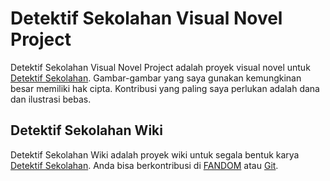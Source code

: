 # Detektif Sekolahan Visual Novel Project
Detektif Sekolahan Visual Novel Project adalah proyek visual novel untuk [Detektif Sekolahan](https://mnafisalmukhdi1.github.io/works/detektif-sekolahan.html).
Gambar-gambar yang saya gunakan kemungkinan besar memiliki hak cipta. Kontribusi yang paling saya perlukan adalah dana dan ilustrasi bebas.

## Detektif Sekolahan Wiki
Detektif Sekolahan Wiki adalah proyek wiki untuk segala bentuk karya [Detektif Sekolahan](https://mnafisalmukhdi1.github.io/works/detektif-sekolahan.html). Anda bisa berkontribusi di [FANDOM](https://detektif-sekolahan.fandom.com/id/wiki/) atau [Git](https://github.com/mnafisalmukhdi1/ds/wiki).
